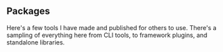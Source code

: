 ## Packages

Here's a few tools I have made and published for others to use. There's a sampling of everything here from CLI tools, to framework plugins, and standalone libraries.
